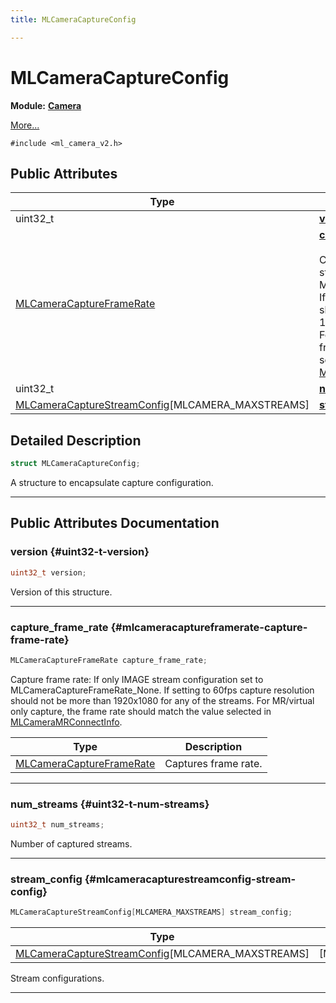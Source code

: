 ```yaml
---
title: MLCameraCaptureConfig

---
```


# MLCameraCaptureConfig

**Module:** **[Camera](/versioned_docs/version-22-Mar-2023/api-ref/api/Modules/group___camera/group___camera.md)**



 [More...](#detailed-description)


`#include <ml_camera_v2.h>`

## Public Attributes

| Type           | Name           |
| -------------- | -------------- |
| uint32_t | **[version](/versioned_docs/version-22-Mar-2023/api-ref/api/Modules/group___camera/struct_m_l_camera_capture_config.md#uint32-t-version)**  |
| [MLCameraCaptureFrameRate](/versioned_docs/version-22-Mar-2023/api-ref/api/Modules/group___camera/group___camera.md#enums-mlcameracaptureframerate) | **[capture_frame_rate](/versioned_docs/version-22-Mar-2023/api-ref/api/Modules/group___camera/struct_m_l_camera_capture_config.md#mlcameracaptureframerate-capture-frame-rate)** <br></br>Capture frame rate:   If only IMAGE stream configuration set to MLCameraCaptureFrameRate_None.   If setting to 60fps capture resolution should not be more than 1920x1080 for any of the streams.   For MR/virtual only capture, the frame rate should match the value selected in [MLCameraMRConnectInfo](/versioned_docs/version-22-Mar-2023/api-ref/api/Modules/group___camera/struct_m_l_camera_m_r_connect_info.md).  |
| uint32_t | **[num_streams](/versioned_docs/version-22-Mar-2023/api-ref/api/Modules/group___camera/struct_m_l_camera_capture_config.md#uint32-t-num-streams)**  |
| [MLCameraCaptureStreamConfig](/versioned_docs/version-22-Mar-2023/api-ref/api/Modules/group___camera/struct_m_l_camera_capture_stream_config.md)[MLCAMERA_MAXSTREAMS] | **[stream_config](/versioned_docs/version-22-Mar-2023/api-ref/api/Modules/group___camera/struct_m_l_camera_capture_config.md#mlcameracapturestreamconfig-stream-config)**  |

## Detailed Description

```cpp
struct MLCameraCaptureConfig;
```


A structure to encapsulate capture configuration. 





-----------
## Public Attributes Documentation

### version {#uint32-t-version}

```cpp
uint32_t version;
```


Version of this structure. 





-----------

### capture_frame_rate {#mlcameracaptureframerate-capture-frame-rate}

```cpp
MLCameraCaptureFrameRate capture_frame_rate;
```

Capture frame rate:   If only IMAGE stream configuration set to MLCameraCaptureFrameRate_None.   If setting to 60fps capture resolution should not be more than 1920x1080 for any of the streams.   For MR/virtual only capture, the frame rate should match the value selected in [MLCameraMRConnectInfo](/versioned_docs/version-22-Mar-2023/api-ref/api/Modules/group___camera/struct_m_l_camera_m_r_connect_info.md). 


| Type | Description |
|--|--|
| [MLCameraCaptureFrameRate](/versioned_docs/version-22-Mar-2023/api-ref/api/Modules/group___camera/group___camera.md#enums-mlcameracaptureframerate) | Captures frame rate.  |






-----------

### num_streams {#uint32-t-num-streams}

```cpp
uint32_t num_streams;
```


Number of captured streams. 





-----------

### stream_config {#mlcameracapturestreamconfig-stream-config}

```cpp
MLCameraCaptureStreamConfig[MLCAMERA_MAXSTREAMS] stream_config;
```



| Type | Description |
|--|--|
| [MLCameraCaptureStreamConfig](/versioned_docs/version-22-Mar-2023/api-ref/api/Modules/group___camera/struct_m_l_camera_capture_stream_config.md)[MLCAMERA_MAXSTREAMS] | [MLCAMERA_MAXSTREAMS] |


Stream configurations. 





-----------



